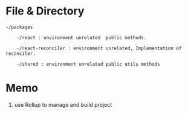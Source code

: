 
# File & Directory
    -/packages

        -/react : environment unrelated  public methods.

        -/react-reconciler : environment unrelated, Implementation of reconciler.

        -/shared : environment unrelated public utils methods



# Memo
1. use Rollup to manage and build project
